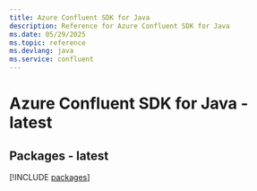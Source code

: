 ```yaml
---
title: Azure Confluent SDK for Java
description: Reference for Azure Confluent SDK for Java
ms.date: 05/29/2025
ms.topic: reference
ms.devlang: java
ms.service: confluent
---
```

# Azure Confluent SDK for Java - latest
## Packages - latest
[!INCLUDE [packages](confluent-index.md)]